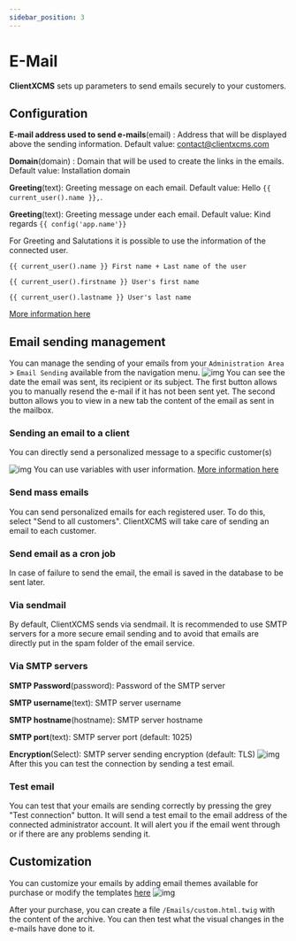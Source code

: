 ```yaml
---
sidebar_position: 3
---
```


# E-Mail
**ClientXCMS** sets up parameters to send emails securely to your customers.

## Configuration
**E-mail address used to send e-mails**(email) : Address that will be displayed above the sending information. Default value: contact@clientxcms.com

**Domain**(domain) : Domain that will be used to create the links in the emails. Default value: Installation domain

**Greeting**(text): Greeting message on each email.
Default value: Hello `{{ current_user().name }},`.

**Greeting**(text): Greeting message under each email.
Default value: Kind regards `{{ config('app.name'}}` 

For Greeting and Salutations it is possible to use the information of the connected user.
```
{{ current_user().name }} First name + Last name of the user

{{ current_user().firstname }} User's first name

{{ current_user().lastname }} User's last name
```
[More information here](../developpers/variables)

## Email sending management
You can manage the sending of your emails from your `Administration Area` > `Email Sending` available from the navigation menu.
![img](https://media.discordapp.net/attachments/475073153509490689/957065809396641883/unknown.png)
You can see the date the email was sent, its recipient or its subject. The first button allows you to manually resend the e-mail if it has not been sent yet.
The second button allows you to view in a new tab the content of the email as sent in the mailbox.

### Sending an email to a client
You can directly send a personalized message to a specific customer(s)

![img](https://media.discordapp.net/attachments/475073153509490689/957067741293072384/unknown.png)
You can use variables with user information. [More information here](../developers/variables)

### Send mass emails
You can send personalized emails for each registered user. To do this, select "Send to all customers". ClientXCMS will take care of sending an email to each customer.

### Send email as a cron job
In case of failure to send the email, the email is saved in the database to be sent later.

### Via sendmail
By default, ClientXCMS sends via sendmail. It is recommended to use SMTP servers for a more secure email sending and to avoid that emails are directly put in the spam folder of the email service.
### Via SMTP servers
**SMTP Password**(password): Password of the SMTP server

**SMTP username**(text): SMTP server username

**SMTP hostname**(hostname): SMTP server hostname

**SMTP port**(text): SMTP server port (default: 1025)

**Encryption**(Select): SMTP server sending encryption (default: TLS)
![img](https://media.discordapp.net/attachments/475073153509490689/957091158134235236/unknown.png)
After this you can test the connection by sending a test email.
### Test email

You can test that your emails are sending correctly by pressing the grey "Test connection" button. It will send a test email to the email address of the connected administrator account.
It will alert you if the email went through or if there are any problems sending it. 

## Customization

You can customize your emails by adding email themes available for purchase or modify the templates [here](../system/ModeleEmail)
![img](https://media.discordapp.net/attachments/680169678420836385/939945663339315300/truc_xhaite.png)

After your purchase, you can create a file `/Emails/custom.html.twig` with the content of the archive.
You can then test what the visual changes in the e-mails have done to it.